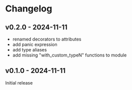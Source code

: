 # Changelog

## v0.2.0 - 2024-11-11

- renamed decorators to attributes
- add panic expression
- add type aliases
- add missing "with_custom_typeN" functions to module

## v0.1.0 - 2024-11-11

Initial release
